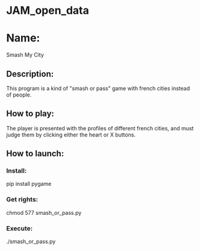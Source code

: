 # JAM_open_data

# Name:
Smash My City

## Description:
This program is a kind of "smash or pass" game with french cities instead of people.

## How to play:
The player is presented with the profiles of different french cities, and must judge them by clicking either the heart or X buttons.

## How to launch:

### Install:
pip install pygame

### Get rights:
chmod 577 smash_or_pass.py

### Execute:
./smash_or_pass.py
